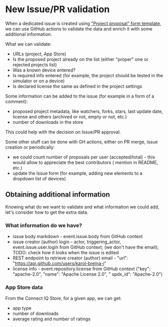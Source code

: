 # New Issue/PR validation

When a dedicated issue is created
using ["Project proposal" form template](../.github/ISSUE_TEMPLATE/project_template.yml), we can use GitHub actions to
validate the data and enrich it with some additional information.

What we can validate:

- URLs (project, App Store)
- Is the proposed project already on the list (either "proper" one or rejected projects list)
- Was a known device entered?
- Is required info entered (for example, the project should be tested in the simulator or on a device)
- Is declared license the same as defined in the project settings

Some information can be added to the issue (for example in a form of a comment):

- proposed project metadata, like watchers, forks, stars, last update date, license and others (archived or not, empty
  or not, etc.)
- number of downloads in the store

This could help with the decision on Issue/PR approval.

Some other stuff can be done with GH actions, either on PR merge, issue creation or periodically:

- we could count number of proposals per user (accepted/total) - this would allow to appreciate the best contributors (
  mention in README, etc.)
- update the Issue form (for example, adding new elements to a dropdown list of devices)

## Obtaining additional information

Knowing what do we want to validate and what information we could add, let's consider how to get the extra data.

### What information do we have?

- issue body markdown - event.issue.body from GitHub context
- issue creator (author) login - actor, triggering_actor, event.issue.user.login from GitHub context; (we don't have the
  email); TODO: check how it looks when the issue is edited
- REST endpoint to retrieve creator (author) email - "url": "https://api.github.com/users/karol-brejna-i"
- license info - event.repository.license from GitHub context ("key": "apache-2.0", "name": "Apache License 2.0", "
  spdx_id": "Apache-2.0")

### App Store data

From the Connect IQ Store, for a given app, we can get:

- app type
- number of downloads
- average rating and number of ratings
